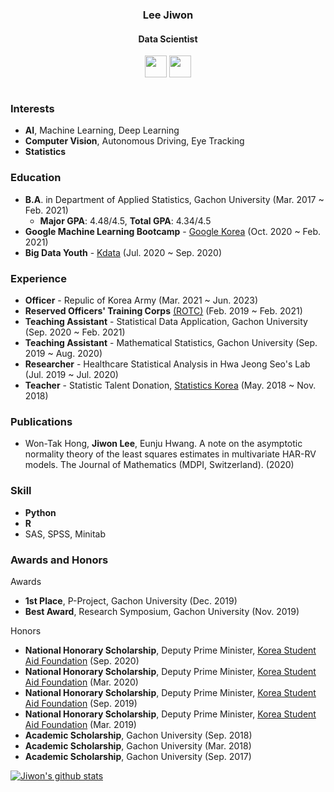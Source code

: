 ### <div align="center">Lee Jiwon</div>
#### <div align="center">Data Scientist</div>

<p align="center">
  <a href="mailto:zzwon1212@gmail.com" target="_blank"><img src="https://play-lh.googleusercontent.com/KSuaRLiI_FlDP8cM4MzJ23ml3og5Hxb9AapaGTMZ2GgR103mvJ3AAnoOFz1yheeQBBI=s180-rw" width=35 height=35 alt=""></a>
  <a href="https://www.instagram.com/zzwon12/" target="_blank"><img src="https://play-lh.googleusercontent.com/h9jWMwqb-h9hjP4THqrJ50eIwPekjv7QPmTpA85gFQ10PjV02CoGAcYLLptqd19Sa1iJ=s180-rw" width=35 height=35 alt=""></a>
</p>

<p align="center">
  <a href="https://hits.seeyoufarm.com" target="_blank"><img src="https://hits.seeyoufarm.com/api/count/incr/badge.svg?url=https%3A%2F%2Fgithub.com%2Fzzwon1212%2Fhit-counter&count_bg=%23555555&title_bg=%23555555&icon=github.svg&icon_color=%23E7E7E7&title=hits&edge_flat=false" alt=""></a>
 </p>

### Interests
- **AI**, Machine Learning, Deep Learning
- **Computer Vision**, Autonomous Driving, Eye Tracking
- **Statistics**

### Education
- **B.A**. in Department of Applied Statistics, Gachon University (Mar. 2017 ~ Feb. 2021)
  - **Major GPA**: 4.48/4.5, **Total GPA**: 4.34/4.5
- **Google Machine Learning Bootcamp** - [Google Korea](https://events.withgoogle.com/google-developers-mlb-kr/) (Oct. 2020 ~ Feb. 2021)
- **Big Data Youth** - [Kdata](http://bigjob.dbguide.net/) (Jul. 2020 ~ Sep. 2020)

### Experience
- **Officer** - Repulic of Korea Army (Mar. 2021 ~ Jun. 2023)
- **Reserved Officers' Training Corps** [(ROTC)](https://en.wikipedia.org/wiki/Reserve_Officers%27_Training_Corps) (Feb. 2019 ~ Feb. 2021)
- **Teaching Assistant** - Statistical Data Application, Gachon University (Sep. 2020 ~ Feb. 2021)
- **Teaching Assistant** - Mathematical Statistics, Gachon University (Sep. 2019 ~ Aug. 2020)
- **Researcher** - Healthcare Statistical Analysis in Hwa Jeong Seo's Lab (Jul. 2019 ~ Jul. 2020)
- **Teacher** - Statistic Talent Donation, [Statistics Korea](https://kostat.go.kr) (May. 2018 ~ Nov. 2018)

### Publications
- Won-Tak Hong, **Jiwon Lee**, Eunju Hwang. A note on the asymptotic normality theory of the least squares estimates in multivariate HAR-RV models. The Journal of Mathematics (MDPI, Switzerland). (2020)

### Skill
- **Python**
- **R**
- SAS, SPSS, Minitab


### Awards and Honors
Awards
- **1st Place**, P-Project, Gachon University (Dec. 2019)
- **Best Award**, Research Symposium, Gachon University (Nov. 2019)

Honors
- **National Honorary Scholarship**, Deputy Prime Minister, [Korea Student Aid Foundation](https://www.kosaf.go.kr/ko/scholar.do?pg=scholarship_submain03) (Sep. 2020)
- **National Honorary Scholarship**, Deputy Prime Minister, [Korea Student Aid Foundation](https://www.kosaf.go.kr/ko/scholar.do?pg=scholarship_submain03) (Mar. 2020)
- **National Honorary Scholarship**, Deputy Prime Minister, [Korea Student Aid Foundation](https://www.kosaf.go.kr/ko/scholar.do?pg=scholarship_submain03) (Sep. 2019)
- **National Honorary Scholarship**, Deputy Prime Minister, [Korea Student Aid Foundation](https://www.kosaf.go.kr/ko/scholar.do?pg=scholarship_submain03) (Mar. 2019)
- **Academic Scholarship**, Gachon University (Sep. 2018)
- **Academic Scholarship**, Gachon University (Mar. 2018)
- **Academic Scholarship**, Gachon University (Sep. 2017)

[![Jiwon's github stats](https://github-readme-stats.vercel.app/api?username=zzwon1212)](https://github.com/zzwon1212/github-readme-stats)


<!--
**zzwon1212/zzwon1212** is a ✨ _special_ ✨ repository because its `README.md` (this file) appears on your GitHub profile.

Valedictorian

Here are some ideas to get you started:
👋
- 🔭 I’m currently working on ...
- 🌱 I’m currently learning ...
- 👯 I’m looking to collaborate on ...
- 🤔 I’m looking for help with ...
- 💬 Ask me about ...
- 📫 How to reach me: ...
- 😄 Pronouns: ...
- ⚡ Fun fact: ...
-->
